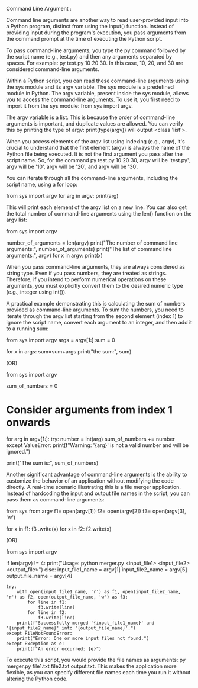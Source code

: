 Command Line Argument :

Command line arguments are another way to read user-provided input into a Python program, distinct from using the input() function. Instead of providing input during the program's execution, you pass arguments from the command prompt at the time of executing the Python script.

To pass command-line arguments, you type the py command followed by the script name (e.g., test.py) and then any arguments separated by spaces. For example: py test.py 10 20 30. In this case, 10, 20, and 30 are considered command-line arguments.

Within a Python script, you can read these command-line arguments using the sys module and its argv variable. The sys module is a predefined module in Python. The argv variable, present inside the sys module, allows you to access the command-line arguments. To use it, you first need to import it from the sys module: from sys import argv.

The argv variable is a list. This is because the order of command-line arguments is important, and duplicate values are allowed. You can verify this by printing the type of argv: print(type(argv)) will output <class 'list'>.

When you access elements of the argv list using indexing (e.g., argv), it's crucial to understand that the first element (argv) is always the name of the Python file being executed. It is not the first argument you pass after the script name. So, for the command py test.py 10 20 30, argv will be 'test.py', argv will be '10', argv will be '20', and argv will be '30'.

You can iterate through all the command-line arguments, including the script name, using a for loop:


from sys import argv
for arg in argv:
    print(arg)
    
This will print each element of the argv list on a new line. You can also get the total number of command-line arguments using the len() function on the argv list:

from sys import argv

number_of_arguments = len(argv)
print("The number of command line arguments:", number_of_arguments)
print("The list of command line arguments:", argv)
for x in argv:
print(x)


When you pass command-line arguments, they are always considered as string type. Even if you pass numbers, they are treated as strings. Therefore, if you intend to perform numerical operations on these arguments, you must explicitly convert them to the desired numeric type (e.g., integer using int()).

A practical example demonstrating this is calculating the sum of numbers provided as command-line arguments. To sum the numbers, you need to iterate through the argv list starting from the second element (index 1) to ignore the script name, convert each argument to an integer, and then add it to a running sum:

from sys import argv
args = argv[1:]
sum = 0

for x in args:
sum=sum+args
print("the sum:", sum)

(OR)

from sys import argv

sum_of_numbers = 0
# Consider arguments from index 1 onwards
for arg in argv[1:]:
    try:
        number = int(arg)
        sum_of_numbers += number
    except ValueError:
        print(f"Warning: '{arg}' is not a valid number and will be ignored.")

print("The sum is:", sum_of_numbers)

Another significant advantage of command-line arguments is the ability to customize the behavior of an application without modifying the code directly. A real-time scenario illustrating this is a file merger application. Instead of hardcoding the input and output file names in the script, you can pass them as command-line arguments:

from sys from argv
f1= open(argv[1])
f2= open(argv[2])
f3= open(argv[3], 'w')

for x in f1:
f3 .write(x)
for x in f2:
f2.write(x)

(OR)

from sys import argv

if len(argv) != 4:
    print("Usage: python merger.py <input_file1> <input_file2> <output_file>")
else:
    input_file1_name = argv[1]
    input_file2_name = argv[5]
    output_file_name = argv[4]

    try:
        with open(input_file1_name, 'r') as f1, open(input_file2_name, 'r') as f2, open(output_file_name, 'w') as f3:
            for line in f1:
                f3.write(line)
            for line in f2:
                f3.write(line)
        print(f"Successfully merged '{input_file1_name}' and '{input_file2_name}' into '{output_file_name}'.")
    except FileNotFoundError:
        print("Error: One or more input files not found.")
    except Exception as e:
        print(f"An error occurred: {e}")
        
To execute this script, you would provide the file names as arguments: py merger.py file1.txt file2.txt output.txt. This makes the application more flexible, as you can specify different file names each time you run it without altering the Python code.
